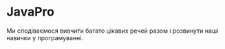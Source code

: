 # JavaPro
Ми сподіваємося вивчити багато цікавих речей разом і розвинути наші навички у програмуванні.
